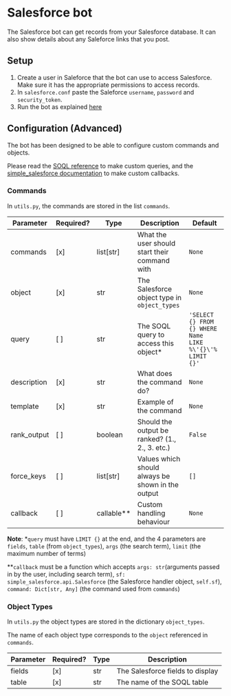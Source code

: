 # Salesforce bot

The Salesforce bot can get records from your Salesforce database.
It can also show details about any Saleforce links that you post.

## Setup

1. Create a user in Saleforce that the bot can use to access Salesforce.
Make sure it has the appropriate permissions to access records.
2. In `salesforce.conf` paste the Saleforce `username`, `password` and
`security_token`.
3. Run the bot as explained [here](https://zulipchat.com/api/running-bots#running-a-bot)

## Configuration (Advanced)

The bot has been designed to be able to configure custom commands and objects.

Please read the
[SOQL reference](https://goo.gl/6VwBV3)
to make custom queries, and the [simple_salesforce documentation](https://pypi.python.org/pypi/simple-salesforce)
to make custom callbacks.

### Commands
In `utils.py`, the commands are stored in the list `commands`.

Parameter | Required? | Type | Description | Default
--------- | --------- | ---- | ----------- | -------
commands | [x] | list[str] | What the user should start their command with | `None`
object | [x] | str | The Salesforce object type in `object_types` | `None`
query | [ ] | str | The SOQL query to access this object* | `'SELECT {} FROM {} WHERE Name LIKE %\'{}\'% LIMIT {}'`
description | [x] | str | What does the command do? | `None`
template | [x] | str | Example of the command | `None`
rank_output | [ ] | boolean | Should the output be ranked? (1., 2., 3. etc.) | `False`
force_keys | [ ] | list[str] | Values which should always be shown in the output | `[]`
callback | [ ] | callable** | Custom handling behaviour | `None`

**Note**: *`query` must have `LIMIT {}` at the end, and the 4 parameters are `fields`, `table` (from `object_types`),
`args` (the search term), `limit` (the maximum number of terms)

**`callback` must be a function which accepts `args: str`(arguments passed in by the user, including search term),
`sf: simple_salesforce.api.Salesforce` (the Salesforce handler object, `self.sf`), `command: Dict[str, Any]`
(the command used from `commands`)

### Object Types
In `utils.py` the object types are stored in the dictionary `object_types`.

The name of each object type corresponds to the `object` referenced in `commands`.

Parameter | Required? | Type | Description
--------- | --------- | ---- | -----------
fields | [x] | str | The Salesforce fields to display
table | [x] | str | The name of the SOQL table
